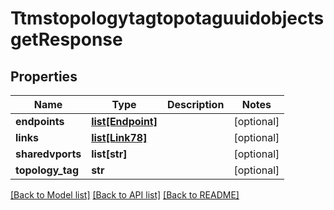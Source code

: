 # TtmstopologytagtopotaguuidobjectsgetResponse

## Properties
Name | Type | Description | Notes
------------ | ------------- | ------------- | -------------
**endpoints** | [**list[Endpoint]**](Endpoint.md) |  | [optional] 
**links** | [**list[Link78]**](Link78.md) |  | [optional] 
**sharedvports** | **list[str]** |  | [optional] 
**topology_tag** | **str** |  | [optional] 

[[Back to Model list]](../README.md#documentation-for-models) [[Back to API list]](../README.md#documentation-for-api-endpoints) [[Back to README]](../README.md)


